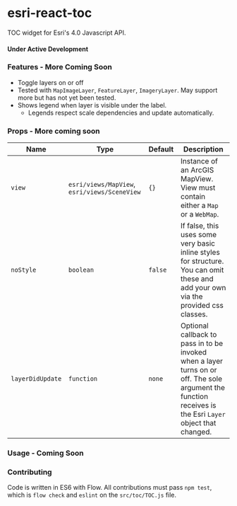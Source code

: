 # esri-react-toc
TOC widget for Esri's 4.0 Javascript API.

#### Under Active Development

### Features - More Coming Soon
* Toggle layers on or off
* Tested with `MapImageLayer`, `FeatureLayer`, `ImageryLayer`. May support more but has not yet been tested.
* Shows legend when layer is visible under the label.
  * Legends respect scale dependencies and update automatically.

### Props - More coming soon
Name|Type|Default|Description
---|---|---|---|
`view`|`esri/views/MapView`, `esri/views/SceneView`|`{}`|Instance of an ArcGIS MapView. View must contain either a `Map` or a `WebMap`.
`noStyle`|`boolean`|`false`|If false, this uses some very basic inline styles for structure.  You can omit these and add your own via the provided css classes.
`layerDidUpdate`|`function`|`none`|Optional callback to pass in to be invoked when a layer turns on or off.  The sole argument the function receives is the Esri `Layer` object that changed.

### Usage - Coming Soon

### Contributing
Code is written in ES6 with Flow.  All contributions must pass `npm test`, which is `flow check` and `eslint` on the `src/toc/TOC.js` file.

